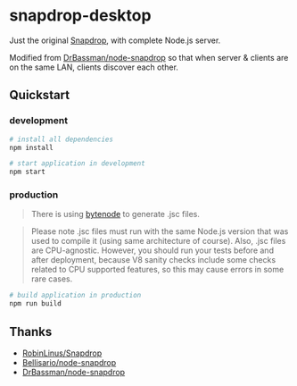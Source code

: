 # snapdrop-desktop
Just the original [Snapdrop](https://github.com/RobinLinus/Snapdrop), with complete Node.js server.

Modified from [DrBassman/node-snapdrop](https://github.com/DrBassman/node-snapdrop) so that when server & clients are on the same LAN, clients discover each other.

## Quickstart
### development 
```bash
# install all dependencies
npm install

# start application in development
npm start
```

### production
> There is using [bytenode](https://github.com/bytenode/bytenode) to generate .jsc files.

> Please note .jsc files must run with the same Node.js version that was used to compile it (using same architecture of course). Also, .jsc files are CPU-agnostic. However, you should run your tests before and after deployment, because V8 sanity checks include some checks related to CPU supported features, so this may cause errors in some rare cases.

```bash
# build application in production
npm run build
```

## Thanks
* [RobinLinus/Snapdrop](https://github.com/RobinLinus/Snapdrop)
* [Bellisario/node-snapdrop](https://github.com/Bellisario/node-snapdrop)
* [DrBassman/node-snapdrop](https://github.com/DrBassman/node-snapdrop)
